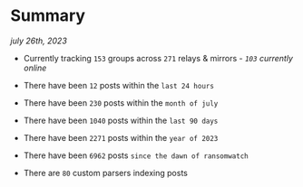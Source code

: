 
# Summary
_july 26th, 2023_

- Currently tracking `153` groups across `271` relays & mirrors - _`103` currently online_

- There have been `12` posts within the `last 24 hours`

- There have been `230` posts within the `month of july`

- There have been `1040` posts within the `last 90 days`

- There have been `2271` posts within the `year of 2023`

- There have been `6962` posts `since the dawn of ransomwatch`

- There are `80` custom parsers indexing posts
